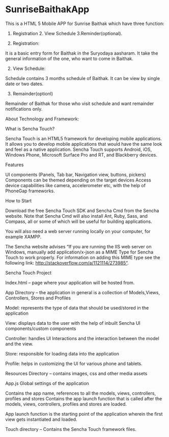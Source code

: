﻿SunriseBaithakApp
=================

This is a HTML 5 Mobile APP for Sunrise Baithak which have three function:
1. Registration 2. View Schedule 3.Reminder(optional).

1. Registration:

It is a basic entry form for Baithak in the Suryodaya aasharam. It take the general information of the one, who want to come in Baithak.

2. View Schedule:

Schedule contains 3 months schedule of Baithak. It can be view by single date or two dates.

3. Remainder(optionl)

Remainder of Baithak for those who visit schedule and want remainder notifications only.

About Technology and Framework:

What is Sencha Touch?

Sencha Touch is an HTML5 framework for developing mobile applications. 
It allows you to develop mobile applications that would have the same look and feel as a native application. 
Sencha Touch supports Android, iOS, Windows Phone, Microsoft Surface Pro and RT, and Blackberry devices.


Features

UI components (Panels, Tab bar, Navigation view, buttons, pickers)
Components can be themed depending on the target devices
Access device capabilities like camera, accelerometer etc, with the help of PhoneGap frameworks.



How to Start

Download the free Sencha Touch SDK and Sencha Cmd from the Sencha website. Note that Sencha Cmd will also install Ant, Ruby, Sass, and Compass, all or some of which will be useful for building applications.

You will also need a web server running locally on your computer, for example XAMPP.

The Sencha website advises “If you are running the IIS web server on Windows, manually add  application/x-json as a MIME Type for Sencha Touch to work properly. 
For information on adding this MIME type see the following link: http://stackoverflow.com/a/1121114/273985“.



Sencha Touch Project

Index.html – page where your application will be hosted from.

App Directory – the application in general is a collection of Models,Views, Controllers, Stores and Profiles

Model: represents the type of data that should be used/stored in the application

View: displays data to the user with the help of inbuilt Sencha UI components/custom components

Controller: handles UI Interactions and the interaction between the model and the view.

Store: responsible for loading data into the application

Profile: helps in customizing the UI for various phone and tablets.

Resources Directory – contains images, css and other media assets

App.js
Global settings of the application

Contains the app name, references to all the models, views, controllers, profiles and stores
Contains the app launch function that is called after the models, views, controllers, profiles and stores are loaded. 

App launch function is the starting point of the application wherein the first view gets instantiated and loaded.

Touch directory – Contains the Sencha Touch framework files.

